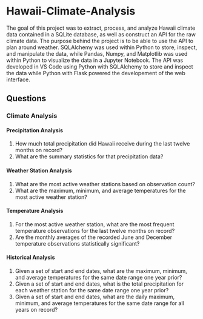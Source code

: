 # Hawaii-Climate-Analysis

The goal of this project was to extract, process, and analyze Hawaii climate data contained in a SQLite database, as well as construct an API for the raw climate data. The purpose behind the project is to be able to use the API to plan around weather. SQLAlchemy was used within Python to store, inspect, and manipulate the data, while Pandas, Numpy, and Matplotlib was used within Python to visualize the data in a Jupyter Notebook. The API was developed in VS Code using Python with SQLAlchemy to store and inspect the data while Python with Flask powered the developement of the web interface.

## Questions

### Climate Analysis

#### Precipitation Analysis
1. How much total precipitation did Hawaii receive during the last twelve months on record?
2. What are the summary statistics for that precipitation data?

#### Weather Station Analysis
1. What are the most active weather stations based on observation count?
2. What are the maximum, minimum, and average temperatures for the most active weather station?

#### Temperature Analysis
1. For the most active weather station, what are the most frequent temperature observations for the last twelve months on record?
2. Are the monthly averages of the recorded June and December temperature observations statistically significant?

#### Historical Analysis
1. Given a set of start and end dates, what are the maximum, minimum, and average temperatures for the same date range one year prior?
2. Given a set of start and end dates, what is the total precipitation for each weather station for the same date range one year prior?
3. Given a set of start and end dates, what are the daily maximum, minimum, and average temperatures for the same date range for all years on record?